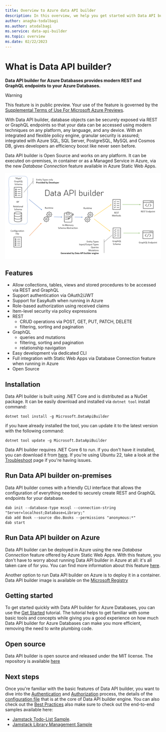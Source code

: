 ```yaml
---
title: Overview to Azure data API builder
description: In this overview, we help you get started with Data API builder (DAB) for Azure Databases.
author: anagha-todalbagi
ms.author: atodalbagi
ms.service: data-api-builder
ms.topic: overview
ms.date: 02/22/2023
---
```


# What is Data API builder?

**Data API builder for Azure Databases provides modern REST and GraphQL endpoints to your Azure Databases.**

> [!WARNING]
> This feature is in public preview. Your use of the feature is governed by the [Supplemental Terms of Use For Microsoft Azure Previews](https://azure.microsoft.com/support/legal/preview-supplemental-terms/).

With Data API builder, database objects can be securely exposed via REST or GraphQL endpoints so that your data can be accessed using modern techniques on any platform, any language, and any device. With an integrated and flexible policy engine, granular security is assured; integrated with Azure SQL, SQL Server, PostgreSQL, MySQL and Cosmos DB, gives developers an efficiency boost like never seen before.

Data API builder is Open Source and works on any platform. It can be executed on-premises, in container or as a Managed Service in Azure, via the new *Database Connection* feature available in Azure Static Web Apps.

![Diagram that shows an overview of the Data API Builder Architecture.](./media/data-api-builder-architecture-overview.png)

## Features

- Allow collections, tables, views and stored procedures to be accessed via REST and GraphQL
- Support authentication via OAuth2/JWT
- Support for EasyAuth when running in Azure
- Role-based authorization using received claims
- Item-level security via policy expressions
- REST
  - CRUD operations via POST, GET, PUT, PATCH, DELETE
  - filtering, sorting and pagination
- GraphQL
  - queries and mutations
  - filtering, sorting and pagination
  - relationship navigation
- Easy development via dedicated CLI
- Full integration with Static Web Apps via Database Connection feature when running in Azure
- Open Source

## Installation

Data API builder is built using .NET Core and is distributed as a NuGet package. It can be easily download and installed via `dotnet tool` install command:

```shell
dotnet tool install -g Microsoft.DataApiBuilder
```

if you have already installed the tool, you can update it to the latest version with the following command:

```shell
dotnet tool update -g Microsoft.DataApiBuilder
```

Data API builder requires .NET Core 6 to run. If you don't have it installed, you can download it from [here](https://dotnet.microsoft.com/download/dotnet/6.0). If you're using Ubuntu 22, take a look at the [Troubleshoot](./troubleshoot.md) page if you're having issues.

## Run Data API builder on-premises

Data API builder comes with a friendly CLI interface that allows the configuration of everything needed to securely create REST and GraphQL endpoints for your database.

```shell
dab init --database-type mssql --connection-string "Server=localhost;Database=Library;"
dab add Book --source dbo.Books --permissions "anonymous:*"
dab start
```

## Run Data API builder on Azure

Data API builder can be deployed in Azure using the new *Database Connection* feature offered by Azure Static Web Apps. With this feature, you don't have to worry about running Data API builder in Azure at all: it's all taken care of for you. You can find more information about this feature [here](/azure/static-web-apps/database-overview).

Another option to run Data API builder on Azure is to deploy it in a container. Data API builder image is available on the [Microsoft Registry](https://mcr.microsoft.com/product/azure-databases/data-api-builder/about)

## Getting started

To get started quickly with Data API builder for Azure Databases, you can use the [Get Started](./get-started/get-started-with-data-api-builder.md) tutorial. The tutorial helps to get familiar with some basic tools and concepts while giving you a good experience on how much Data API builder for Azure Databases can make you more efficient, removing the need to write plumbing code.

## Open source

Data API builder is open source and released under the MIT license. The repository is available [here](https://github.com/Azure/data-api-builder)

## Next steps

Once you're familiar with the basic features of Data API builder, you want to dive into the [Authentication](https://github.com/Azure/data-api-builder/blob/main/docs/authentication.md) and [Authorization](https://github.com/Azure/data-api-builder/blob/main/docs/authorization.md) process, the details of the [configuration file](https://github.com/Azure/data-api-builder/blob/main/docs/configuration-file.md) that is at the core of Data API builder engine. You can also check out the [Best Practices](https://github.com/Azure/data-api-builder/blob/main/docs/best-practices.md) also make sure to check out the end-to-end samples available here:

- [Jamstack Todo-List Sample](https://github.com/Azure-Samples/dab-swa-todo).
- [Jamstack Library Management Sample](https://github.com/Azure-Samples/dab-swa-library-demo)
